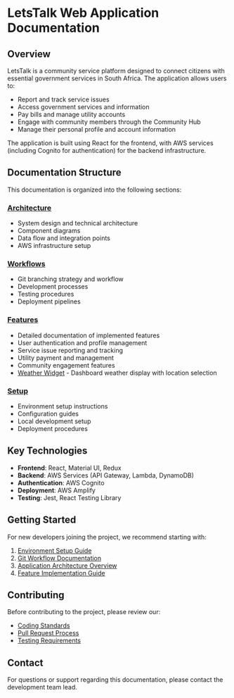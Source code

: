 # LetsTalk Web Application Documentation

## Overview

LetsTalk is a community service platform designed to connect citizens with essential government services in South Africa. The application allows users to:

- Report and track service issues
- Access government services and information
- Pay bills and manage utility accounts
- Engage with community members through the Community Hub
- Manage their personal profile and account information

The application is built using React for the frontend, with AWS services (including Cognito for authentication) for the backend infrastructure.

## Documentation Structure

This documentation is organized into the following sections:

### [Architecture](/docs/architecture/)
- System design and technical architecture
- Component diagrams
- Data flow and integration points
- AWS infrastructure setup

### [Workflows](/docs/workflows/)
- Git branching strategy and workflow
- Development processes
- Testing procedures
- Deployment pipelines

### [Features](/docs/features/)
- Detailed documentation of implemented features
- User authentication and profile management
- Service issue reporting and tracking
- Utility payment and management
- Community engagement features
- [Weather Widget](/docs/features/weather-widget.md) - Dashboard weather display with location selection

### [Setup](/docs/setup/)
- Environment setup instructions
- Configuration guides
- Local development setup
- Deployment procedures

## Key Technologies

- **Frontend**: React, Material UI, Redux
- **Backend**: AWS Services (API Gateway, Lambda, DynamoDB)
- **Authentication**: AWS Cognito
- **Deployment**: AWS Amplify
- **Testing**: Jest, React Testing Library

## Getting Started

For new developers joining the project, we recommend starting with:

1. [Environment Setup Guide](/docs/setup/environment-setup.md)
2. [Git Workflow Documentation](/docs/workflows/git-workflow.md)
3. [Application Architecture Overview](/docs/architecture/system-overview.md)
4. [Feature Implementation Guide](/docs/features/implementation-guide.md)

## Contributing

Before contributing to the project, please review our:

- [Coding Standards](/docs/workflows/coding-standards.md)
- [Pull Request Process](/docs/workflows/pull-request-process.md)
- [Testing Requirements](/docs/workflows/testing-requirements.md)

## Contact

For questions or support regarding this documentation, please contact the development team lead.

